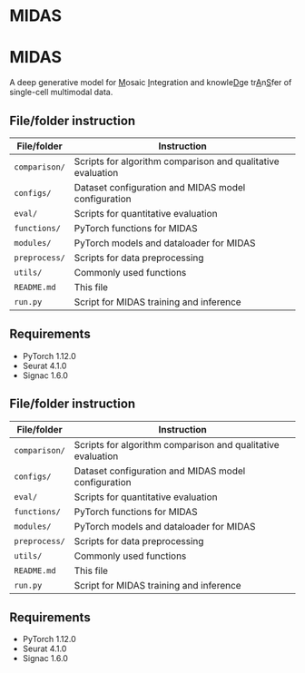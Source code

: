 # MIDAS

# MIDAS

A deep generative model for <ins>M</ins>osaic <ins>I</ins>ntegration and knowle<ins>D</ins>ge tr<ins>A</ins>n<ins>S</ins>fer of single-cell multimodal data.

## File/folder instruction

| File/folder | Instruction                                                 |
| -------------- | ----------------------------------------------------------- |
| `comparison/`  | Scripts for algorithm comparison and qualitative evaluation |
| `configs/`     | Dataset configuration and MIDAS model configuration         |
| `eval/`        | Scripts for quantitative evaluation                         |
| `functions/`   | PyTorch functions for MIDAS                                 |
| `modules/`     | PyTorch models and dataloader for MIDAS                     |
| `preprocess/`  | Scripts for data preprocessing                              |
| `utils/`       | Commonly used functions                                     |
| `README.md`    | This file                                                   |
| `run.py`       | Script for MIDAS training and inference                     |

## Requirements

*   PyTorch 1.12.0
*   Seurat 4.1.0
*   Signac 1.6.0



## File/folder instruction

| File/folder | Instruction                                                 |
| -------------- | ----------------------------------------------------------- |
| `comparison/`  | Scripts for algorithm comparison and qualitative evaluation |
| `configs/`     | Dataset configuration and MIDAS model configuration         |
| `eval/`        | Scripts for quantitative evaluation                         |
| `functions/`   | PyTorch functions for MIDAS                                 |
| `modules/`     | PyTorch models and dataloader for MIDAS                     |
| `preprocess/`  | Scripts for data preprocessing                              |
| `utils/`       | Commonly used functions                                     |
| `README.md`    | This file                                                   |
| `run.py`       | Script for MIDAS training and inference                     |

## Requirements

*   PyTorch 1.12.0
*   Seurat 4.1.0
*   Signac 1.6.0
